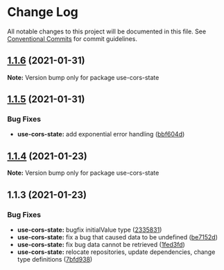 # Change Log

All notable changes to this project will be documented in this file.
See [Conventional Commits](https://conventionalcommits.org) for commit guidelines.

## [1.1.6](https://github.com/aiji42/botui-child-next/compare/use-cors-state@1.1.5...use-cors-state@1.1.6) (2021-01-31)

**Note:** Version bump only for package use-cors-state





## [1.1.5](https://github.com/aiji42/botui-child-next/compare/use-cors-state@1.1.4...use-cors-state@1.1.5) (2021-01-31)


### Bug Fixes

* **use-cors-state:** add exponential error handling ([bbf604d](https://github.com/aiji42/botui-child-next/commit/bbf604d607d6ecfe38b3d8391af7627c0d9a9952))





## [1.1.4](https://github.com/aiji42/botui-child-next/compare/use-cors-state@1.1.3...use-cors-state@1.1.4) (2021-01-23)

**Note:** Version bump only for package use-cors-state





## 1.1.3 (2021-01-23)


### Bug Fixes

* **use-cors-state:** bugfix initialValue type ([2335831](https://github.com/aiji42/botui-child-next/commit/23358310800cdb7a449203233db46e6c773174f2))
* **use-cors-state:** fix a bug that caused data to be undefined ([be7152d](https://github.com/aiji42/botui-child-next/commit/be7152d45aa6418abdc2f20562a0b0a9d62e774c))
* **use-cors-state:** fix bug data cannot be retrieved ([1fed3fd](https://github.com/aiji42/botui-child-next/commit/1fed3fdeeee278d37d875aeb1cb56bf5333b1ec2))
* **use-cors-state:** relocate repositories, update dependencies, change type definitions ([7bfd938](https://github.com/aiji42/botui-child-next/commit/7bfd9384893514ce0094fa397efb0e6ee352dc3c))

